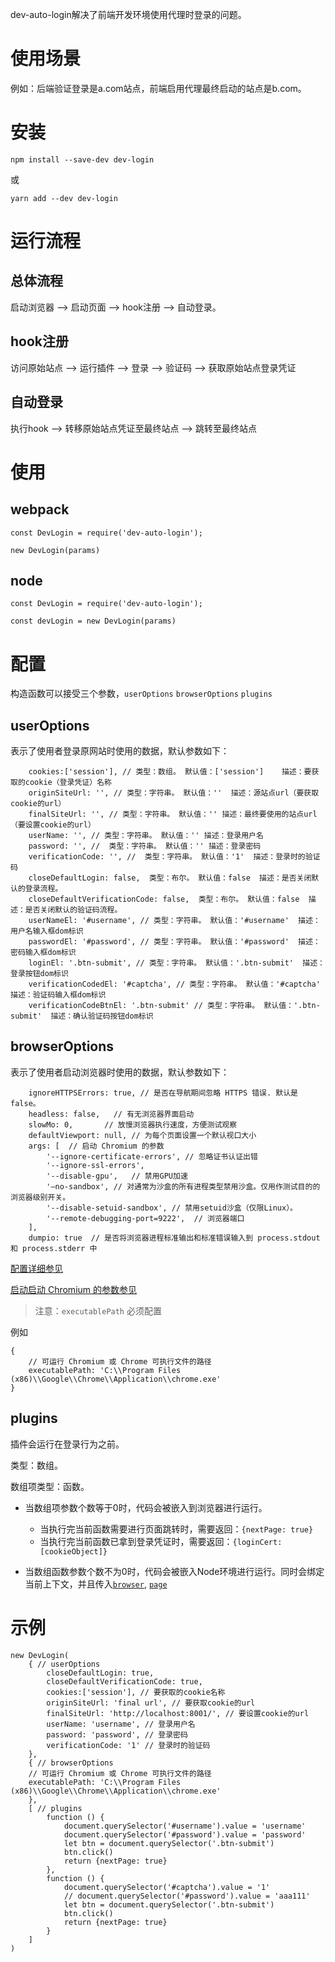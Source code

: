 dev-auto-login解决了前端开发环境使用代理时登录的问题。

# 使用场景
例如：后端验证登录是a.com站点，前端启用代理最终启动的站点是b.com。

# 安装

`npm install --save-dev dev-login`

或

`yarn add --dev dev-login`

# 运行流程
## 总体流程
启动浏览器 -->  启动页面 --> hook注册 --> 自动登录。

## hook注册
访问原始站点 --> 运行插件 --> 登录 --> 验证码 --> 获取原始站点登录凭证

## 自动登录
执行hook --> 转移原始站点凭证至最终站点 --> 跳转至最终站点

# 使用
## webpack

```
const DevLogin = require('dev-auto-login');

```

```
new DevLogin(params)

```

## node

```
const DevLogin = require('dev-auto-login');

```

```
const devLogin = new DevLogin(params)

```
# 配置

构造函数可以接受三个参数，`userOptions`  `browserOptions`  `plugins`

## userOptions
表示了使用者登录原网站时使用的数据，默认参数如下：
```
    cookies:['session'], // 类型：数组。 默认值：['session']    描述：要获取的cookie（登录凭证）名称
    originSiteUrl: '', // 类型：字符串。 默认值：''  描述：源站点url（要获取cookie的url）
    finalSiteUrl: '', // 类型：字符串。 默认值：'' 描述：最终要使用的站点url（要设置cookie的url）
    userName: '', // 类型：字符串。 默认值：'' 描述：登录用户名
    password: '', //  类型：字符串。 默认值：'' 描述：登录密码
    verificationCode: '', //  类型：字符串。 默认值：'1'  描述：登录时的验证码
    closeDefaultLogin: false,  类型：布尔。 默认值：false  描述：是否关闭默认的登录流程。
    closeDefaultVerificationCode: false,  类型：布尔。 默认值：false  描述：是否关闭默认的验证码流程。
    userNameEl: '#username', // 类型：字符串。 默认值：'#username'  描述：用户名输入框dom标识
    passwordEl: '#password', // 类型：字符串。 默认值：'#password'  描述：密码输入框dom标识
    loginEl: '.btn-submit', // 类型：字符串。 默认值：'.btn-submit'  描述：登录按钮dom标识
    verificationCodedEl: '#captcha', // 类型：字符串。 默认值：'#captcha'  描述：验证码输入框dom标识
    verificationCodeBtnEl: '.btn-submit' // 类型：字符串。 默认值：'.btn-submit'  描述：确认验证码按钮dom标识
```
## browserOptions

表示了使用者启动浏览器时使用的数据，默认参数如下：

```
    ignoreHTTPSErrors: true, // 是否在导航期间忽略 HTTPS 错误. 默认是 false。
    headless: false,   // 有无浏览器界面启动
    slowMo: 0,       // 放慢浏览器执行速度，方便测试观察
    defaultViewport: null, // 为每个页面设置一个默认视口大小
    args: [  // 启动 Chromium 的参数
        '--ignore-certificate-errors', // 忽略证书认证出错
        '--ignore-ssl-errors',
        '--disable-gpu',   // 禁用GPU加速      
        '–no-sandbox', // 对通常为沙盒的所有进程类型禁用沙盒。仅用作测试目的的浏览器级别开关。
        '--disable-setuid-sandbox', // 禁用setuid沙盒（仅限Linux）。
        '--remote-debugging-port=9222',  // 浏览器端口
    ],
    dumpio: true  // 是否将浏览器进程标准输出和标准错误输入到 process.stdout 和 process.stderr 中
```
[配置详细参见](https://zhaoqize.github.io/puppeteer-api-zh_CN/#?product=Puppeteer&version=v1.12.0&show=api-puppeteerlaunchoptions)

[启动启动 Chromium 的参数参见](https://peter.sh/experiments/chromium-command-line-switches/)

 > 注意：`executablePath` 必须配置

例如
```
{
    // 可运行 Chromium 或 Chrome 可执行文件的路径
    executablePath: 'C:\\Program Files (x86)\\Google\\Chrome\\Application\\chrome.exe'
}
```
## plugins

插件会运行在登录行为之前。

类型：数组。

数组项类型：函数。


* 当数组项参数个数等于0时，代码会被嵌入到浏览器进行运行。
    * 当执行完当前函数需要进行页面跳转时，需要返回：`{nextPage: true}`
    * 当执行完当前函数已拿到登录凭证时，需要返回：`{loginCert: [cookieObject]}`

* 当数组函数参数个数不为0时，代码会被嵌入Node环境进行运行。同时会绑定当前上下文，并且传入[`browser`](https://zhaoqize.github.io/puppeteer-api-zh_CN/#?product=Puppeteer&version=v1.12.0&show=api-class-browser), [`page`](https://zhaoqize.github.io/puppeteer-api-zh_CN/#?product=Puppeteer&version=v1.12.0&show=api-class-page)

# 示例
```
new DevLogin(
    { // userOptions
        closeDefaultLogin: true,
        closeDefaultVerificationCode: true,
        cookies:['session'], // 要获取的cookie名称
        originSiteUrl: 'final url', // 要获取cookie的url
        finalSiteUrl: 'http://localhost:8001/', // 要设置cookie的url
        userName: 'username', // 登录用户名
        password: 'password', // 登录密码
        verificationCode: '1' // 登录时的验证码
    },
    { // browserOptions
    // 可运行 Chromium 或 Chrome 可执行文件的路径
    executablePath: 'C:\\Program Files (x86)\\Google\\Chrome\\Application\\chrome.exe'
    },
    [ // plugins
        function () {
            document.querySelector('#username').value = 'username'
            document.querySelector('#password').value = 'password'
            let btn = document.querySelector('.btn-submit')
            btn.click()
            return {nextPage: true}
        },
        function () {
            document.querySelector('#captcha').value = '1'
            // document.querySelector('#password').value = 'aaa111'
            let btn = document.querySelector('.btn-submit')
            btn.click()
            return {nextPage: true}
        }
    ]
)

```